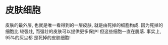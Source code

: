 # 皮肤细胞

皮肤的最外层, 也就是唯一看得到的一层皮肤, 就是由死掉的细胞构成. 因为死掉的细胞比
较强壮, 而强壮的皮肤可以提供更多保护! 但这些细胞一直在脱落. 事实上, 95%的灰尘都
是死掉的皮肤细胞!
